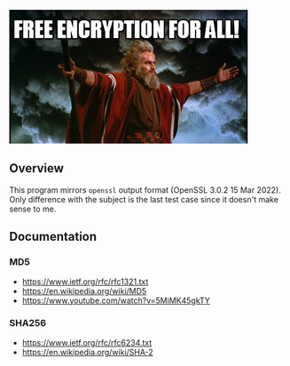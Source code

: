 ![meme](assets/meme.jpeg)

## Overview

This program mirrors `openssl` output format (OpenSSL 3.0.2 15 Mar 2022).  
Only difference with the subject is the last test case since it doesn't make sense to me.

## Documentation

### MD5

- https://www.ietf.org/rfc/rfc1321.txt
- https://en.wikipedia.org/wiki/MD5
- https://www.youtube.com/watch?v=5MiMK45gkTY

### SHA256

- https://www.ietf.org/rfc/rfc6234.txt
- https://en.wikipedia.org/wiki/SHA-2